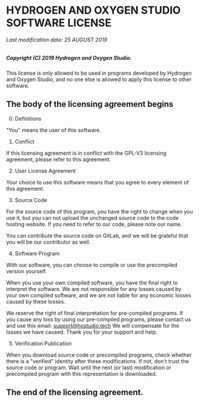 # HYDROGEN AND OXYGEN STUDIO SOFTWARE LICENSE
###### Last modification date: 25 AUGUST 2019

##### Copyright (C) 2019 Hydrogen and Oxygen Studio.
This license is only allowed to be used in programs developed
by Hydrogen and Oxygen Studio, and no one else is allowed to
apply this license to other software.

## The body of the licensing agreement begins


0. Definitions

"You" means the user of this software.

1. Conflict

If this licensing agreement is in conflict with the GPL-V3 licensing agreement,
please refer to this agreement.

2.  User License Agreement

Your choice to use this software means that you agree to every element of
this agreement.

3. Source Code

For the source code of this program, you have the right to change when you use it,
but you can not upload the unchanged source code to the code hosting website.
If you need to refer to our code, please note our name.

You can contribute the source code on GitLab, and we will be grateful that you
will be our contributor as well.

4. Software Program

With our software, you can choose to compile or use the precompiled version yourself.

When you use your own compiled software, you have the final right to interpret the software.
We are not responsible for any losses caused by your own compiled software,
and we are not liable for any economic losses caused by these losses.

We reserve the right of final interpretation for pre-compiled programs.
If you cause any loss by using our pre-compiled programs,
please contact us and use this email: support@hostudio.tech
We will compensate for the losses we have caused. Thank you for your support and help.

5. Verification Publication

When you download source code or precompiled programs,
check whether there is a "verified" identity after these modifications.
If not, don't trust the source code or program. Wait until the next (or last)
modification or precompiled program with this representation is downloaded.


## The end of the licensing agreement.